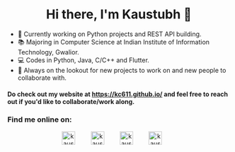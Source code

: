 <h1 align="center">Hi there, I'm Kaustubh 👋</h1>

- 🔭 Currently working on Python projects and REST API building.
- 📚 Majoring in Computer Science at Indian Institute of Information Technology, Gwalior.
- 💻 Codes in Python, Java, C/C++ and Flutter.
- 💬 Always on the lookout for new projects to work on and new people to collaborate with.

#### Do check out my website at https://kc611.github.io/ and feel free to reach out if you'd like to collaborate/work along.

### Find me online on:

<p align="center">
<a href="https://www.linkedin.com/in/kaustubh-chaudhari-763a26193/" target="blank"><img align="center" src="https://cdn.jsdelivr.net/npm/simple-icons@3.0.1/icons/linkedin.svg" alt="kaustubhchaudhari" height="30" width="30" /></a>&nbsp;&nbsp;&nbsp;&nbsp;&nbsp;&nbsp;&nbsp;&nbsp;
<a href="mailto:ckaustubhm06@gmail.com" target="blank"><img align="center" src="https://cdn.jsdelivr.net/npm/simple-icons@3.0.1/icons/gmail.svg" alt="kaustubhchaudhari" height="30" width="30" /></a>&nbsp;&nbsp;&nbsp;&nbsp;&nbsp;&nbsp;&nbsp;&nbsp;
<a href="https://www.kaggle.com/kaustubhchaudhari" target="blank"><img align="center" src="https://cdn.jsdelivr.net/npm/simple-icons@3.0.1/icons/kaggle.svg" alt="kaustubhchaudhari" height="30" width="30" /></a>&nbsp;&nbsp;&nbsp;&nbsp;&nbsp;&nbsp;&nbsp;&nbsp;
<a href="https://www.codechef.com/users/ckaustubhm06" target="blank"><img align="center" src="https://cdn.jsdelivr.net/npm/simple-icons@3.0.1/icons/codechef.svg" alt="kaustubhchaudhari" height="30" width="30" /></a>&nbsp;&nbsp;&nbsp;&nbsp;&nbsp;&nbsp;&nbsp;&nbsp;
</p>




